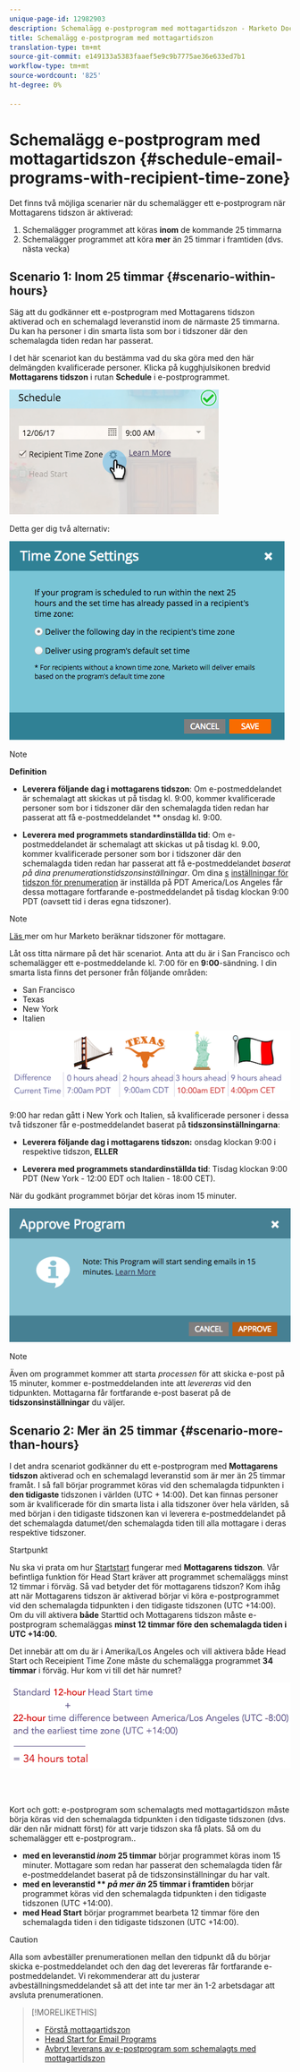 ```yaml
---
unique-page-id: 12982903
description: Schemalägg e-postprogram med mottagartidszon - Marketo Docs - Produktdokumentation
title: Schemalägg e-postprogram med mottagartidszon
translation-type: tm+mt
source-git-commit: e149133a5383faaef5e9c9b7775ae36e633ed7b1
workflow-type: tm+mt
source-wordcount: '825'
ht-degree: 0%

---
```



# Schemalägg e-postprogram med mottagartidszon {#schedule-email-programs-with-recipient-time-zone}

Det finns två möjliga scenarier när du schemalägger ett e-postprogram när Mottagarens tidszon är aktiverad:

1. Schemalägger programmet att köras **inom** de kommande 25 timmarna
1. Schemalägger programmet att köra **mer** än 25 timmar i framtiden (dvs. nästa vecka)

## Scenario 1: Inom 25 timmar {#scenario-within-hours}

Säg att du godkänner ett e-postprogram med Mottagarens tidszon aktiverad och en schemalagd leveranstid inom de närmaste 25 timmarna. Du kan ha personer i din smarta lista som bor i tidszoner där den schemalagda tiden redan har passerat.

I det här scenariot kan du bestämma vad du ska göra med den här delmängden kvalificerade personer. Klicka på kugghjulsikonen bredvid **Mottagarens tidszon** i rutan **Schedule** i e-postprogrammet.

![](assets/image2017-12-5-10-3a46-3a42.png)

Detta ger dig två alternativ:

![](assets/image2017-12-5-10-3a31-3a28.png)

>[!NOTE]
>
>**Definition**
>
>* **Leverera följande dag i mottagarens tidszon**: Om e-postmeddelandet är schemalagt att skickas ut på tisdag kl. 9:00, kommer kvalificerade personer som bor i tidszoner där den schemalagda tiden redan har passerat att få e-postmeddelandet  ** onsdag kl. 9:00.
   >
   >
* **Leverera med programmets standardinställda tid**: Om e-postmeddelandet är schemalagt att skickas ut på tisdag kl. 9.00, kommer kvalificerade personer som bor i tidszoner där den schemalagda tiden redan har passerat att få e-postmeddelandet  *baserat på dina prenumerationstidszonsinställningar*. Om dina [s](../../../../../product-docs/administration/settings/select-your-language-locale-and-time-zone.md) [inställningar för tidszon för prenumeration](../../../../../product-docs/administration/settings/set-default-location-settings-for-a-subscription.md) är inställda på PDT America/Los Angeles får dessa mottagare fortfarande e-postmeddelandet på tisdag klockan 9:00 PDT (oavsett tid i deras egna tidszoner).

>



>[!NOTE]
>
>[Läs ](https://docs.marketo.com/display/DOCS/Understanding+Recipient+Time+Zone#UnderstandingRecipientTimeZone-CalculatingTimeZone) mer om hur Marketo beräknar tidszoner för mottagare.

Låt oss titta närmare på det här scenariot. Anta att du är i San Francisco och schemalägger ett e-postmeddelande kl. 7:00 för en **9:00**-sändning. I din smarta lista finns det personer från följande områden:

* San Francisco
* Texas
* New York
* Italien

![](assets/image2017-12-6-10-3a52-3a41.png)

9:00 har redan gått i New York och Italien, så kvalificerade personer i dessa två tidszoner får e-postmeddelandet baserat på **tidszonsinställningarna**:

* **Leverera följande dag i mottagarens tidszon:** onsdag klockan 9:00 i respektive tidszon,  **ELLER**

* **Leverera med programmets standardinställda tid**: Tisdag klockan 9:00 PDT (New York - 12:00 EDT och Italien - 18:00 CET).

När du godkänt programmet börjar det köras inom 15 minuter.

![](assets/screen-shot-2017-12-09-at-3.34.14-pm.png)

>[!NOTE]
>
>Även om programmet kommer att starta *processen* för att skicka e-post på 15 minuter, kommer e-postmeddelanden inte att *levereras* vid den tidpunkten. Mottagarna får fortfarande e-post baserat på de **tidszonsinställningar** du väljer.

## Scenario 2: Mer än 25 timmar {#scenario-more-than-hours}

I det andra scenariot godkänner du ett e-postprogram med **Mottagarens tidszon** aktiverad och en schemalagd leveranstid som är mer än 25 timmar framåt. I så fall börjar programmet köras vid den schemalagda tidpunkten i **den tidigaste** tidszonen i världen (UTC + 14:00). Det kan finnas personer som är kvalificerade för din smarta lista i alla tidszoner över hela världen, så med början i den tidigaste tidszonen kan vi leverera e-postmeddelandet på det schemalagda datumet/den schemalagda tiden till alla mottagare i deras respektive tidszoner.

Startpunkt

Nu ska vi prata om hur [Startstart](../../../../../product-docs/email-marketing/email-programs/email-program-actions/head-start-for-email-programs.md) fungerar med **Mottagarens tidszon**. Vår befintliga funktion för Head Start kräver att programmet schemaläggs minst 12 timmar i förväg. Så vad betyder det för mottagarens tidszon? Kom ihåg att när Mottagarens tidszon är aktiverad börjar vi köra e-postprogrammet vid den schemalagda tidpunkten i den tidigaste tidszonen (UTC +14:00). Om du vill aktivera **både** Starttid och Mottagarens tidszon måste e-postprogram schemaläggas **minst 12 timmar före den schemalagda tiden i UTC +14:00.**

Det innebär att om du är i Amerika/Los Angeles och vill aktivera både Head Start och Receipient Time Zone måste du schemalägga programmet **34 timmar** i förväg. Hur kom vi till det här numret?

![](assets/image2017-12-5-13-3a11-3a38.png)

<br> 

Kort och gott: e-postprogram som schemalagts med mottagartidszon måste börja köras vid den schemalagda tidpunkten i den tidigaste tidszonen (dvs. där den når midnatt först) för att varje tidszon ska få plats. Så om du schemalägger ett e-postprogram..

* **med en leveranstid  *inom*  25 timmar** börjar programmet köras inom 15 minuter. Mottagare som redan har passerat den schemalagda tiden får e-postmeddelandet baserat på de tidszonsinställningar du har valt.
* **med en leveranstid  ** *på mer än*  25 timmar i framtiden** börjar programmet köras vid den schemalagda tidpunkten i den tidigaste tidszonen (UTC +14:00).
* **med Head Start** börjar programmet bearbeta 12 timmar före den schemalagda tiden i den tidigaste tidszonen (UTC +14:00).

>[!CAUTION]
>
>Alla som avbeställer prenumerationen mellan den tidpunkt då du börjar skicka e-postmeddelandet och den dag det levereras får fortfarande e-postmeddelandet. Vi rekommenderar att du justerar avbeställningsmeddelandet så att det inte tar mer än 1-2 arbetsdagar att avsluta prenumerationen.

>[!MORELIKETHIS]
>
>* [Förstå mottagartidszon](understanding-recipient-time-zone.md)
>* [Head Start for Email Programs](../../../../../product-docs/email-marketing/email-programs/email-program-actions/head-start-for-email-programs.md)
>* [Avbryt leverans av e-postprogram som schemalagts med mottagartidszon](abort-delivery-of-email-programs-scheduled-with-recipient-time-zone.md)

>



